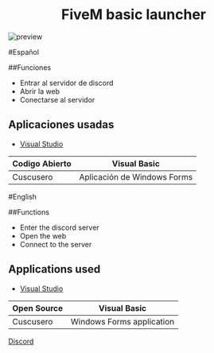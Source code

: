 <h1 align="center">FiveM basic launcher</h1>

<img src="https://cdn.discordapp.com/attachments/673960683695767553/861245008711385138/unknown.png" alt="preview" />

#Español

##Funciones  
- Entrar al servidor de discord
- Abrir la web  
- Conectarse al servidor  

## Aplicaciones usadas

- [Visual Studio](https://visualstudio.microsoft.com/es/thank-you-downloading-visual-studio/?sku=Community&rel=16&apptype=desktop&tech=dotnetCFV&os=windows)

Codigo Abierto |         Visual Basic
-------------  | ---------------------------
  Cuscusero    | Aplicación de Windows Forms

#English

##Functions
- Enter the discord server
- Open the web
- Connect to the server

## Applications used

- [Visual Studio](https://visualstudio.microsoft.com/es/thank-you-downloading-visual-studio/?sku=Community&rel=16&apptype=desktop&tech=dotnetCFV&os=windows)

Open Source    |        Visual Basic
-------------  | -------------------------
  Cuscusero    | Windows Forms application

[Discord](https://discord.gg/W66ZG6GMMV)  

